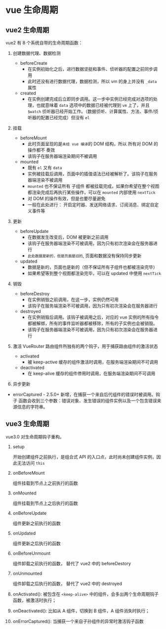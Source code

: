 # vue 生命周期

## vue2 生命周期

vue2 有 8 个系统自带的生命周期函数：

1. 创建数据代理、数据检测

   - beforeCreate
     - 在实例初始化之后，进行数据坚挺和事件、侦听器的配置之前同步调用
     - 此时还没有进行数据代理，数据检测，所以 vm 的身上并没有 `_data` 属性
   - created
     - 在实例创建完成后立即同步调用。这一步中实例已经完成对选项的处理，也就意味着 `data` 选项中的数据已经被代理到 `vm` 上了，并且 `$watch` 侦听器已经开始工作。（数据侦听、计算属性、方法、事件/侦听器的配置已经完成）但没有 `el`

2. 挂载

   - beforeMount
     - 此时页面呈现的是`未经 vue 编译`的 DOM 结构，所以 所有对 DOM 的操作都不 奏效
     - 该钩子在服务器端渲染期间不被调用
   - mounted
     - 既有 `el` 又有 `data`
     - 实例被挂载后调用，页面中的插值语法已经被解析了。该钩子在服务器端渲染不被调用
     - `mounted` 也不保证所有 子组件 都被挂载完成，如果你希望在整个视图都渲染完成后再执行某些操作，可以在 `mounted` 内部使用 `nextTick`
     - 对 DOM 的操作有效，但是也要尽量避免
     - 一般在此处进行： 开启定时器、发送网络请求、订阅消息、绑定自定义事件等

3. 更新

   - beforeUpdate
     - 在数据发生改变后，DOM 被更新之前调用
     - 该钩子在服务器端渲染不可被调用，因为只有初次渲染会在服务器进行
     - `此处数据是新的，但是页面是旧的`, 页面和数据没有保持同步更新
   - updated
     - 数据是新的，页面也是新的（但不保证所有子组件也都被渲染完毕）
     - 如果希望等到整个视图都渲染完毕，可以在 updated 中使用 `nextTick`

4. 销毁

   - beforeDestroy
     - 在实例销毁之前调用，在这一步，实例仍然可用
     - 该钩子在服务端渲染不可被调用，因为只有初次渲染会在服务器进行
   - destroyed
     - 在实例销毁后调用。该钩子被调用之后，对应的 vue 实例的所有指令都被解绑，所有的事件监听器都被移除，所有的子实例也会被销毁。
     - 该钩子在服务器端渲染不可被调用，因为只有初次渲染会在服务器进行

5. 激活
   VueRouter 路由组件所独有的两个钩子，用于捕获路由组件的激活状态

   - activated
     - 被 keep-active 缓存的组件激活时调用，在服务端渲染期间不可调用
   - deactivated
     - 在 keep-alive 缓存的组件停用时调用，在服务端渲染期间不可调用

6. 异步更新

- errorCaptured - 2.5.0+ 新增，在捕获一个来自后代组件的错误时被调用。钩子 函数会收到三个参数：错误对象、发生错误的组件实例以及一个包含错误来源信息的字符串。

## vue3 生命周期

vue3.0 对生命周期钩子重构。

1. setup

   开始创建组件之前执行，是组合式 API 的入口点，此时尚未创建组件实例，因此无法访问 `this`

2. onBeforeMount

   组件挂载到节点上之前执行的函数

3. onMounted

   组件挂载到节点上之后执行的函数

4. onBeforeUpdate

   组件更新之前执行的函数

5. onUpdated

   组件更新之后执行的函数

6. onBeforeUnmount

   组件卸载之前执行的函数， 替代了 vue2 中的 beforeDestory

7. onUnmounted

   组件卸载之后执行的函数， 替代了 vue2 中的 destroyed

8. onActivated(): 被包含在 `<keep-alive>` 中的组件，会多出两个生命周期钩子函数，被激活时执行；

9. onDeactivated(): 比如从 A 组件，切换到 B 组件，A 组件消失时执行；

10. onErrorCaptured(): 当捕获一个来自子孙组件的异常时激活钩子函数
